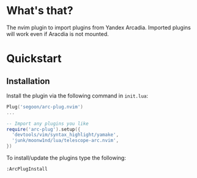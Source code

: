 # What's that?

The nvim plugin to import plugins from Yandex Arcadia.
Imported plugins will work even if Aracdia is not mounted.

# Quickstart 

## Installation 

Install the plugin via the following command in `init.lua`:

```lua
Plug('segoon/arc-plug.nvim')
...

-- Import any plugins you like
require('arc-plug').setup({
  'devtools/vim/syntax_highlight/yamake',
  'junk/moonw1nd/lua/telescope-arc.nvim',
})
```

To install/update the plugins type the following:
```
:ArcPlugInstall
```
